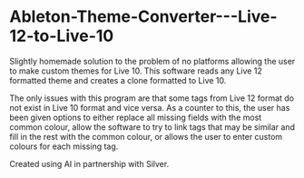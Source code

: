 # Ableton-Theme-Converter---Live-12-to-Live-10
Slightly homemade solution to the problem of no platforms allowing the user to make custom themes for Live 10. This software reads any Live 12 formatted theme and creates a clone formatted to Live 10. 

The only issues with this program are that some tags from Live 12 format do not exist in Live 10 format and vice versa. As a counter to this, the user has been given options to either replace all missing fields with the most common colour, allow the software to try to link tags that may be similar and fill in the rest with the common colour, or allows the user to enter custom colours for each missing tag.

Created using AI in partnership with Silver.
